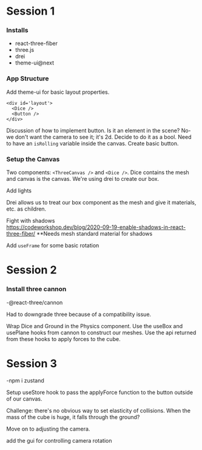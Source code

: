 # Session 1

### Installs

- react-three-fiber
- three.js
- drei
- theme-ui@next

### App Structure

Add theme-ui for basic layout properties.

```
<div id='layout'>
  <Dice />
  <Button />
</div>
```
Discussion of how to implement button. Is it an element in the scene? No- we don't want the camera to see it; it's 2d. Decide to do it as a bool. Need to have an `isRolling` variable inside the canvas. Create basic button.

### Setup the Canvas

Two components: `<ThreeCanvas />` and `<Dice />`. Dice contains the mesh and canvas is the canvas. We're using drei to create our box.

Add lights

Drei allows us to treat our box component as the mesh and give it materials, etc. as children.

Fight with shadows  
https://codeworkshop.dev/blog/2020-09-19-enable-shadows-in-react-three-fiber/
**Needs mesh standard material for shadows

Add `useFrame` for some basic rotation


# Session 2

### Install three cannon

-@react-three/cannon

Had to downgrade three because of a compatibility issue.

Wrap Dice and Ground in the Physics component. Use the useBox and usePlane hooks from cannon to construct our meshes. Use the api returned from these hooks to apply forces to the cube.


# Session 3

-npm i zustand

Setup useStore hook to pass the applyForce function to the button outside of our canvas.

Challenge: there's no obvious way to set elasticity of collisions. When the mass of the cube is huge, it falls through the ground?

Move on to adjusting the camera.

add the gui for controlling camera rotation
